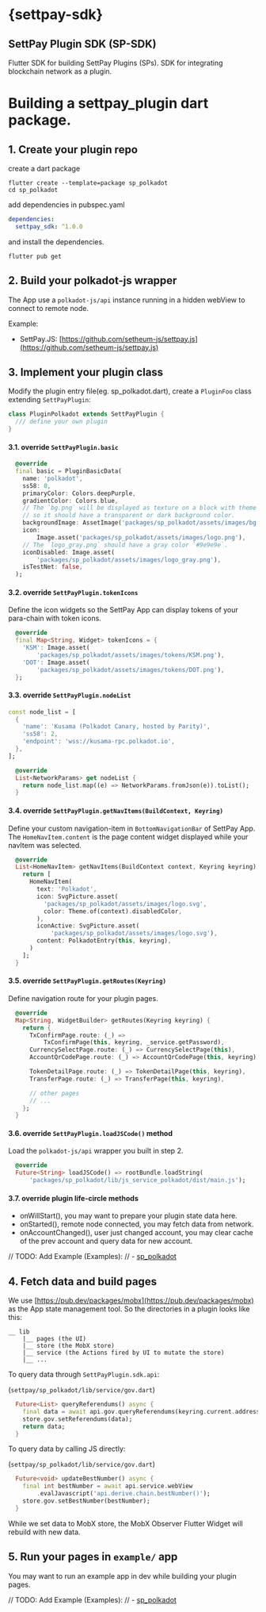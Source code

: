 # {settpay-sdk}

## SettPay Plugin SDK (SP-SDK)

Flutter SDK for building SettPay Plugins (SPs).
SDK for integrating blockchain network as a plugin.

# Building a settpay_plugin dart package.

## 1. Create your plugin repo

create a dart package
```shell
flutter create --template=package sp_polkadot
cd sp_polkadot
```
add dependencies in pubspec.yaml
```yaml
dependencies:
  settpay_sdk: ^1.0.0
```
and install the dependencies.
```shell
flutter pub get
```

## 2. Build your polkadot-js wrapper

The App use a `polkadot-js/api` instance running in a hidden webView
to connect to remote node.

Example:
 - SettPay.JS: [https://github.com/setheum-js/settpay.js](https://github.com/setheum-js/settpay.js)

## 3. Implement your plugin class

Modify the plugin entry file(eg. sp_polkadot.dart),
create a `PluginFoo` class extending `SettPayPlugin`:
```dart
class PluginPolkadot extends SettPayPlugin {
  /// define your own plugin
}
```

#### 3.1. override `SettPayPlugin.basic`
```dart
  @override
  final basic = PluginBasicData(
    name: 'polkadot',
    ss58: 0,
    primaryColor: Colors.deepPurple,
    gradientColor: Colors.blue,
    // The `bg.png` will be displayed as texture on a block with theme color,
    // so it should have a transparent or dark background color.
    backgroundImage: AssetImage('packages/sp_polkadot/assets/images/bg.png'),
    icon:
        Image.asset('packages/sp_polkadot/assets/images/logo.png'),
    // The `logo_gray.png` should have a gray color `#9e9e9e`.
    iconDisabled: Image.asset(
        'packages/sp_polkadot/assets/images/logo_gray.png'),
    isTestNet: false,
  );
```

#### 3.2. override `SettPayPlugin.tokenIcons`
Define the icon widgets so the SettPay App can display tokens
of your para-chain with token icons.
```dart
  @override
  final Map<String, Widget> tokenIcons = {
    'KSM': Image.asset(
        'packages/sp_polkadot/assets/images/tokens/KSM.png'),
    'DOT': Image.asset(
        'packages/sp_polkadot/assets/images/tokens/DOT.png'),
  };
```

#### 3.3. override `SettPayPlugin.nodeList`

```dart
const node_list = [
  {
    'name': 'Kusama (Polkadot Canary, hosted by Parity)',
    'ss58': 2,
    'endpoint': 'wss://kusama-rpc.polkadot.io',
  },
];
```
```dart
  @override
  List<NetworkParams> get nodeList {
    return node_list.map((e) => NetworkParams.fromJson(e)).toList();
  }
```

#### 3.4. override `SettPayPlugin.getNavItems(BuildContext, Keyring)`
Define your custom navigation-item in `BottomNavigationBar` of SettPay App.
The `HomeNavItem.content` is the page content widget displayed while your navItem was selected.
```dart
  @override
  List<HomeNavItem> getNavItems(BuildContext context, Keyring keyring) {
    return [
      HomeNavItem(
        text: 'Polkadot',
        icon: SvgPicture.asset(
          'packages/sp_polkadot/assets/images/logo.svg',
          color: Theme.of(context).disabledColor,
        ),
        iconActive: SvgPicture.asset(
            'packages/sp_polkadot/assets/images/logo.svg'),
        content: PolkadotEntry(this, keyring),
      )
    ];
  }
```

#### 3.5. override `SettPayPlugin.getRoutes(Keyring)`
Define navigation route for your plugin pages.
```dart
  @override
  Map<String, WidgetBuilder> getRoutes(Keyring keyring) {
    return {
      TxConfirmPage.route: (_) =>
          TxConfirmPage(this, keyring, _service.getPassword),
      CurrencySelectPage.route: (_) => CurrencySelectPage(this),
      AccountQrCodePage.route: (_) => AccountQrCodePage(this, keyring),

      TokenDetailPage.route: (_) => TokenDetailPage(this, keyring),
      TransferPage.route: (_) => TransferPage(this, keyring),

      // other pages
      // ...
    };
  }
```

#### 3.6. override `SettPayPlugin.loadJSCode()` method
Load the `polkadot-js/api` wrapper you built in step 2.
```dart
  @override
  Future<String> loadJSCode() => rootBundle.loadString(
      'packages/sp_polkadot/lib/js_service_polkadot/dist/main.js');
```

#### 3.7. override plugin life-circle methods
 - onWillStart(), you may want to prepare your plugin state data here.
 - onStarted(), remote node connected, you may fetch data from network.
 - onAccountChanged(), user just changed account, you may clear
 cache of the prev account and query data for new account.

// TODO: Add Example (Examples):
//  - [sp_polkadot](https://github.com/SettPay/sp_polkadot/blob/master/lib////sp_polkadot.dart)

## 4. Fetch data and build pages

We use [https://pub.dev/packages/mobx](https://pub.dev/packages/mobx) as the App state management tool.
 So the directories in a plugin looks like this:

```
__ lib
    |__ pages (the UI)
    |__ store (the MobX store)
    |__ service (the Actions fired by UI to mutate the store)
    |__ ...
```
To query data through `SettPayPlugin.sdk.api`:

(`settpay/sp_polkadot/lib/service/gov.dart`)
```dart
  Future<List> queryReferendums() async {
    final data = await api.gov.queryReferendums(keyring.current.address);
    store.gov.setReferendums(data);
    return data;
  }
```
To query data by calling JS directly:

(`settpay/sp_polkadot/lib/service/gov.dart`)
```dart
  Future<void> updateBestNumber() async {
    final int bestNumber = await api.service.webView
        .evalJavascript('api.derive.chain.bestNumber()');
    store.gov.setBestNumber(bestNumber);
  }
```

While we set data to MobX store, the MobX Observer Flutter Widget will rebuild with new data.

## 5. Run your pages in `example/` app
You may want to run an example app in dev while building your plugin pages.

// TODO: Add Example (Examples):
//  - [sp_polkadot](https://github.com/SettPay/sp_polkadot)